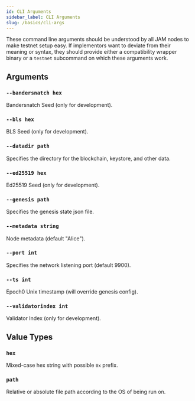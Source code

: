 ```yaml
---
id: CLI Arguments
sidebar_label: CLI Arguments
slug: /basics/cli-args
---
```


These command line arguments should be understood by all JAM nodes to make testnet setup easy. If implementors want to deviate from their meaning or syntax, they should provide either a compatibility wrapper binary or a `testnet` subcommand on which these arguments work.

## Arguments

### `--bandersnatch hex`

Bandersnatch Seed (only for development).

### `--bls hex`

BLS Seed (only for development).

### `--datadir path`

Specifies the directory for the blockchain, keystore, and other data.

### `--ed25519 hex`

Ed25519 Seed (only for development).

### `--genesis path`

Specifies the genesis state json file.

### `--metadata string`

Node metadata (default "Alice").

### `--port int`

Specifies the network listening port (default 9900).

### `--ts int`

Epoch0 Unix timestamp (will override genesis config).

### `--validatorindex int`

Validator Index (only for development).

## Value Types

### `hex`
	
Mixed-case hex string with possible `0x` prefix.

### `path`
	
Relative or absolute file path according to the OS of being run on.
